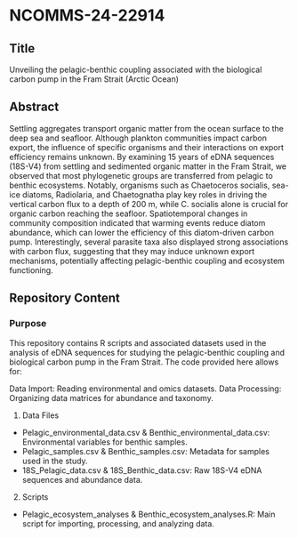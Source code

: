 #  NCOMMS-24-22914

## Title
Unveiling the pelagic-benthic coupling associated with the biological carbon pump in the Fram Strait (Arctic Ocean)

## Abstract
Settling aggregates transport organic matter from the ocean surface to the deep sea and seafloor. Although plankton communities impact carbon export, the influence of specific organisms and their interactions on export efficiency remains unknown. By examining 15 years of eDNA sequences (18S-V4) from settling and sedimented organic matter in the Fram Strait, we observed that most phylogenetic groups are transferred from pelagic to benthic ecosystems. Notably, organisms such as Chaetoceros socialis, sea-ice diatoms, Radiolaria, and Chaetognatha play key roles in driving the vertical carbon flux to a depth of 200 m, while C. socialis alone is crucial for organic carbon reaching the seafloor. Spatiotemporal changes in community composition indicated that warming events reduce diatom abundance, which can lower the efficiency of this diatom-driven carbon pump. Interestingly, several parasite taxa also displayed strong associations with carbon flux, suggesting that they may induce unknown export mechanisms, potentially affecting pelagic-benthic coupling and ecosystem functioning.
 
## Repository Content

### Purpose
This repository contains R scripts and associated datasets used in the analysis of eDNA sequences for studying the pelagic-benthic coupling and biological carbon pump in the Fram Strait. The code provided here allows for:

Data Import: Reading environmental and omics datasets.
Data Processing: Organizing data matrices for abundance and taxonomy.

1. Data Files
- Pelagic_environmental_data.csv & Benthic_environmental_data.csv: Environmental variables for benthic samples.
- Pelagic_samples.csv & Benthic_samples.csv: Metadata for samples used in the study.
- 18S_Pelagic_data.csv & 18S_Benthic_data.csv: Raw 18S-V4 eDNA sequences and abundance data.

2. Scripts
- Pelagic_ecosystem_analyses & Benthic_ecosystem_analyses.R: Main script for importing, processing, and analyzing data.